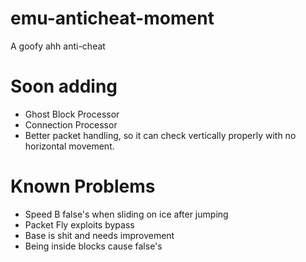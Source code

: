 # emu-anticheat-moment
A goofy ahh anti-cheat

# Soon adding
* Ghost Block Processor
* Connection Processor
* Better packet handling, so it can check vertically properly with no horizontal movement.

# Known Problems
* Speed B false's when sliding on ice after jumping
* Packet Fly exploits bypass
* Base is shit and needs improvement
* Being inside blocks cause false's
